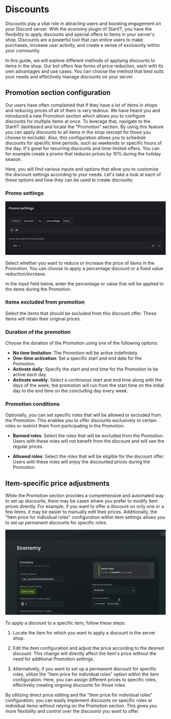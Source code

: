 
# Discounts

Discounts play a vital role in attracting users and boosting engagement on your Discord server. With the economy plugin
of StartIT, you have the flexibility to apply discounts and special offers to items in your server's shop. Discounts
are a powerful tool that can entice users to make purchases, increase user activity, and create a sense of exclusivity
within your community.

In this guide, we will explore different methods of applying discounts to items in the shop. Our bot offers few forms
of price reduction, each with its own advantages and use cases. You can choose the method that best suits your needs and
effectively manage discounts on your server.

## Promotion section configuration

Our users have often complained that if they have a lot of items in shops and reducing prices of all of them is very
tedious. We have heard you and introduced a new Promotion section which allows you to configure discounts for
multiple items at once. To leverage that, navigate to the StartIT dashboard and locate the "Promotion" section.
By using this feature you can apply discounts to all items in the shop (except for those you choose to exclude). Also,
this configuration allows you to schedule discounts for specific time periods, such as weekends or specific hours of
the day. It's great for recurring discounts and time-limited offers. You can for example create a promo that reduces
prices by 10% during the holiday season.


Here, you will find various inputs and options that allow you to customize the discount settings according to your
needs. Let's take a look at each of these options and how they can be used to create discounts:

### Promo settings

![](../assets/v20.png)

Select whether you want to reduce or increase the price of items in the Promotion. You can choose to apply a percentage
discount or a fixed value reduction/increase. 

In the input field below, enter the percentage or value that will be applied to the items during the Promotion.

### Items excluded from promotion

Select the items that should be excluded from this discount offer. These items will retain their original prices.

### Duration of the promotion

Choose the duration of the Promotion using one of the following options:
  - **No time limitation**: The Promotion will be active indefinitely.
  - **One-time activation**: Set a specific start and end date for the Promotion.
  - **Activate daily**: Specify the start and end time for the Promotion to be active each day.
  - **Activate weekly**: Select a continuous start and end time along with the days of the week; the promotion will run 
    from the start time on the initial day to the end time on the concluding day every week.

### Promotion conditions

Optionally, you can set specific roles that will be allowed or excluded from the Promotion. This enables you to offer
discounts exclusively to certain roles or restrict them from participating in the Promotion.

- **Banned roles**: Select the roles that will be excluded from the Promotion. Users with these roles will not benefit
   from the discount and will see the regular prices.

- **Allowed roles**: Select the roles that will be eligible for the discount offer. Users with these roles will enjoy
   the discounted prices during the Promotion.

## Item-specific price adjustments

While the Promotion section provides a comprehensive and automated way to set up discounts, there may be cases where you
prefer to modify item prices directly. For example, if you want to offer a discount on only one or a few items, it may
be easier to manually edit their prices. Additionally, the "Item price for individual roles" configuration within item
settings allows you to set up permanent discounts for specific roles.

![](../assets/v21.gif)

To apply a discount to a specific item, follow these steps:

1. Locate the item for which you want to apply a discount in the server shop.

2. Edit the item configuration and adjust the price according to the desired discount. This change will directly affect
   the item's price without the need for additional Promotion settings.

3. Alternatively, if you want to set up a permanent discount for specific roles, utilize the "Item price for individual
   roles" option within the item configuration. Here, you can assign different prices to specific roles, effectively
   creating ongoing discounts for those roles.

By utilizing direct price editing and the "Item price for individual roles" configuration, you can easily implement
discounts on specific roles or individual items without relying on the Promotion section. This gives you more
flexibility and control over the discounts you want to offer.

